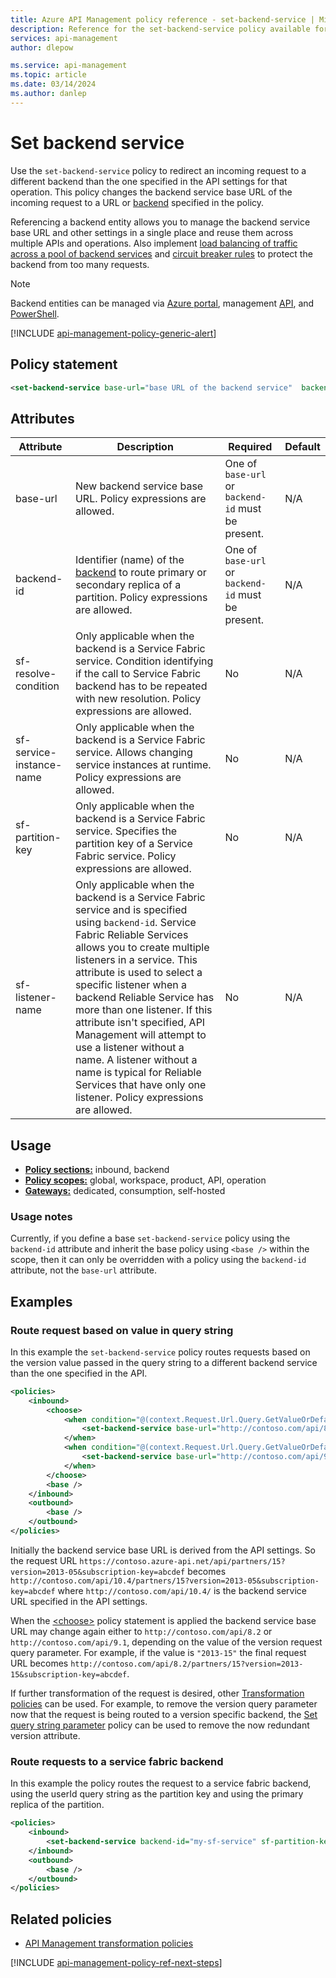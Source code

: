 ```yaml
---
title: Azure API Management policy reference - set-backend-service | Microsoft Docs
description: Reference for the set-backend-service policy available for use in Azure API Management. Provides policy usage, settings, and examples.
services: api-management
author: dlepow

ms.service: api-management
ms.topic: article
ms.date: 03/14/2024
ms.author: danlep
---
```


# Set backend service
Use the `set-backend-service` policy to redirect an incoming request to a different backend than the one specified in the API settings for that operation. This policy changes the backend service base URL of the incoming request to a URL or [backend](backends.md) specified in the policy.

Referencing a backend entity allows you to manage the backend service base URL and other settings in a single place and reuse them across multiple APIs and operations. Also implement [load balancing of traffic across a pool of backend services](backends.md#load-balanced-pool-preview) and [circuit breaker rules](backends.md#circuit-breaker-preview) to protect the backend from too many requests.

> [!NOTE]
> Backend entities can be managed via [Azure portal](how-to-configure-service-fabric-backend.md), management [API](/rest/api/apimanagement), and [PowerShell](https://www.powershellgallery.com/packages?q=apimanagement). 

[!INCLUDE [api-management-policy-generic-alert](../../includes/api-management-policy-generic-alert.md)]

## Policy statement

```xml
<set-backend-service base-url="base URL of the backend service"  backend-id="name of the backend entity specifying base URL of the backend service" sf-resolve-condition="condition" sf-service-instance-name="Service Fabric service name" sf-listener-name="Service Fabric listener name" />
```

## Attributes

| Attribute         | Description                                            | Required | Default |
| ----------------- | ------------------------------------------------------ | -------- | ------- |
|base-url|New backend service base URL. Policy expressions are allowed.|One of `base-url` or `backend-id` must be present.|N/A|
|backend-id|Identifier (name) of the [backend](backends.md) to route primary or secondary replica of a partition. Policy expressions are allowed. |One of `base-url` or `backend-id` must be present.|N/A|
|sf-resolve-condition|Only applicable when the backend is a Service Fabric service. Condition identifying if the call to Service Fabric backend has to be repeated with new resolution. Policy expressions are allowed.|No|N/A|
|sf-service-instance-name|Only applicable when the backend is a Service Fabric service. Allows changing service instances at runtime. Policy expressions are allowed. |No|N/A|
|sf-partition-key|Only applicable when the backend is a Service Fabric service. Specifies the partition key of a Service Fabric service. Policy expressions are allowed. |No|N/A|
|sf-listener-name|Only applicable when the backend is a Service Fabric service and is specified using `backend-id`. Service Fabric Reliable Services allows you to create multiple listeners in a service. This attribute is used to select a specific listener when a backend Reliable Service has more than one listener. If this attribute isn't specified, API Management will attempt to use a listener without a name. A listener without a name is typical for Reliable Services that have only one listener. Policy expressions are allowed.|No|N/A|

## Usage

- [**Policy sections:**](./api-management-howto-policies.md#sections) inbound, backend
- [**Policy scopes:**](./api-management-howto-policies.md#scopes) global, workspace, product, API, operation
-  [**Gateways:**](api-management-gateways-overview.md) dedicated, consumption, self-hosted

### Usage notes

Currently, if you define a base `set-backend-service` policy using the `backend-id` attribute and inherit the base policy using `<base />` within the scope, then it can only be overridden with a policy using the `backend-id` attribute, not the `base-url` attribute.

## Examples

### Route request based on value in query string

In this example the `set-backend-service` policy routes requests based on the version value passed in the query string to a different backend service than the one specified in the API.


```xml
<policies>
    <inbound>
        <choose>
            <when condition="@(context.Request.Url.Query.GetValueOrDefault("version") == "2013-05")">
                <set-backend-service base-url="http://contoso.com/api/8.2/" />
            </when>
            <when condition="@(context.Request.Url.Query.GetValueOrDefault("version") == "2014-03")">
                <set-backend-service base-url="http://contoso.com/api/9.1/" />
            </when>
        </choose>
        <base />
    </inbound>
    <outbound>
        <base />
    </outbound>
</policies>
```

Initially the backend service base URL is derived from the API settings. So the request URL `https://contoso.azure-api.net/api/partners/15?version=2013-05&subscription-key=abcdef` becomes `http://contoso.com/api/10.4/partners/15?version=2013-05&subscription-key=abcdef` where `http://contoso.com/api/10.4/` is the backend service URL specified in the API settings.

When the [<choose\>](choose-policy.md) policy statement is applied the backend service base URL may change again either to `http://contoso.com/api/8.2` or `http://contoso.com/api/9.1`, depending on the value of the version request query parameter. For example, if the value is `"2013-15"` the final request URL becomes `http://contoso.com/api/8.2/partners/15?version=2013-15&subscription-key=abcdef`.

If further transformation of the request is desired, other [Transformation policies](api-management-transformation-policies.md) can be used. For example, to remove the version query parameter now that the request is being routed to a version specific backend, the [Set query string parameter](set-query-parameter-policy.md) policy can be used to remove the now redundant version attribute.

### Route requests to a service fabric backend

In this example the policy routes the request to a service fabric backend, using the userId query string as the partition key and using the primary replica of the partition.

```xml
<policies>
    <inbound>
        <set-backend-service backend-id="my-sf-service" sf-partition-key="@(context.Request.Url.Query.GetValueOrDefault("userId","")" sf-replica-type="primary" />
    </inbound>
    <outbound>
        <base />
    </outbound>
</policies>
```



## Related policies

* [API Management transformation policies](api-management-transformation-policies.md)

[!INCLUDE [api-management-policy-ref-next-steps](../../includes/api-management-policy-ref-next-steps.md)]
